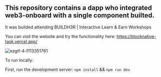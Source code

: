 ## This repository contains a dapp who integrated web3-onboard with a single component builted. 

It was builded attending BUILDH3R | Interactive Learn & Earn Workshops

You can visit the website and try the functionality here: 
https://blocknative-task.vercel.app/


![ezgif-4-f113351761](https://github.com/vittoric/Blocknative_task/assets/93945847/61c6007c-d176-4ebc-a2a5-8949b7fb1c4c)



To run locally: 

First, run the development server:
`npm install` && `npm run dev`
